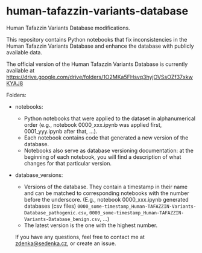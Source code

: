 # human-tafazzin-variants-database

Human Tafazzin Variants Database modifications.

This repository contains Python notebooks that fix inconsistencies in the Human Tafazzin Variants Database and enhance the database with publicly available data.

The official version of the Human Tafazzin Variants Database is currently available at https://drive.google.com/drive/folders/1O2MKa5FHsvq3hyjOVSsOZf37xkwKYAJ8 

Folders:
* notebooks:
    * Python notebooks that were applied to the dataset in alphanumerical order (e.g., notebook 0000_xxx.ipynb was applied first, 0001_yyy.ipynb after that, …).
    * Each notebook contains code that generated a new version of the database.
    * Notebooks also serve as database versioning documentation: at the beginning of each notebook, you will find a description of what changes for that particular version.
* database_versions:
    * Versions of the database. They contain a timestamp in their name and can be matched to corresponding notebooks with the number before the underscore. (E.g., notebook 0000_xxx.ipynb generated databases (csv files) `0000_some-timestamp_Human-TAFAZZIN-Variants-Database_pathogenic.csv`, `0000_some-timestamp_Human-TAFAZZIN-Variants-Database_benign.csv`, ...)
    * The latest version is the one with the highest number.
 

  If you have any questions, feel free to contact me at zdenka@sedenka.cz, or create an issue. 
